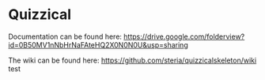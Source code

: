 # Quizzical

Documentation can be found here: https://drive.google.com/folderview?id=0B50MV1nNbHrNaFAteHQ2X0N0N0U&usp=sharing

The wiki can be found here: https://github.com/steria/quizzicalskeleton/wiki 
test